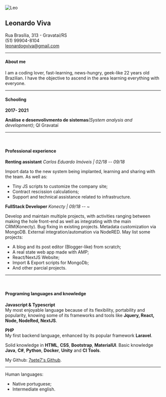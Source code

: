 ![Leo](https://i.ibb.co/WcBGykG/eu.jpg)  
## Leonardo Viva


Rua Brasília, 313 - Gravataí/RS\
(51) 99904-8104\
leonardogviva@gmail.com

------------------- ----------------------------
#### About me
I am a coding lover, fast-learning, news-hungry, geek-like 22 years old Brazilian.
I have the objective to ascend in the area learning everything with everyone.

-----------------------------------------------
#### Schooling

**2017- 2021**

**Análise e desenvolivmento de sistemas**_(System analysis and development)_; QI Gravataí

-------------------------------------------
&nbsp;
#### Professional experience

**Renting assistant**
*Carlos Eduardo Imóveis | 02/18 -- 09/18*

Import data to the new system being implanted, learning and sharing with the team.
As well as: 
 - Tiny JS scripts to customize the company site;
 - Contract rescission calculations;
 - Support and technical assistance related to infrastructure.
 
**FullStack Developer**
*Konecty | 09/18 -- \~*

Develop and maintain multiple projects, with activities ranging between making the hole front-end as well as integrating with the main CRM(Konecty). Bug fixing in existing projects. Metadata customization via MongoDB. External integration/automation via NodeRED. May list some projects:
 - A blog and its post editor (Blogger-like) from scratch;
 - A real state web app made with AMP;
 - React/NextJS Website;
 - Import & Export scripts for MongoDb;
 - And other parcial projects.

--------------------
&nbsp;

#### Programing languages and knowledge

 **Javascript & Typescript** \
     My most enjoyable language because of its flexibility, portability and popularity, knowing some of its frameworks and tools like **Jquery, React, Node, NodeRed, NextJS**.

**PHP** \
  My first backend language, enhanced by its popular framework **Laravel**.

Solid knowledge in **HTML**, **CSS**, **Bootstrap**, **MaterialUI**.
Basic knowledge **Java**, **C#**, **Python**, **Docker**, **Unity** and **CI Tools**.

My Github: [7sete7's Github](github.com/7sete7).

----------------------------------------
Human languages: 
 - Native portuguese;
 - Intermediate english.
